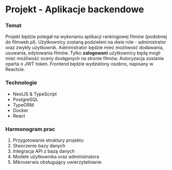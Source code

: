 # Projekt - Aplikacje backendowe

### Temat

Projekt będzie polegał na wykonaniu aplikacji rankingowej filmów (podobnej do filmweb.pl). Użytkownicy zostaną podzieleni na dwie role - administrator oraz zwykły użytkownik. Administrator będzie mieć możliwość dodawania, usuwania, edytowania filmów. Tylko **zalogowani** użytkownicy będą mogli mieć możliwość oceny dostępnych na stronie filmów. Autoryzacja zostanie oparta o JWT token. Frontend będzie wydzielony osobno, napisany w Reactcie.

### Technologie

- NestJS & TypeScript
- PostgreSQL
- TypeORM
- Docker
- React

### Harmonogram prac

1. Przygotowanie struktury projektu
2. Stworzenie bazy danych
3. Integracja API z bazą danych
4. Modele użytkownika oraz administratora
5. Mikroserwis obsługujący uwierzytelnianie

<!-- 14. Zbudowanie wersji produkcyjnej
15. Manualne przetestowanie aplikacji w środowisku produkcyjnym
16. Przygotowanie dokumentacji -->
